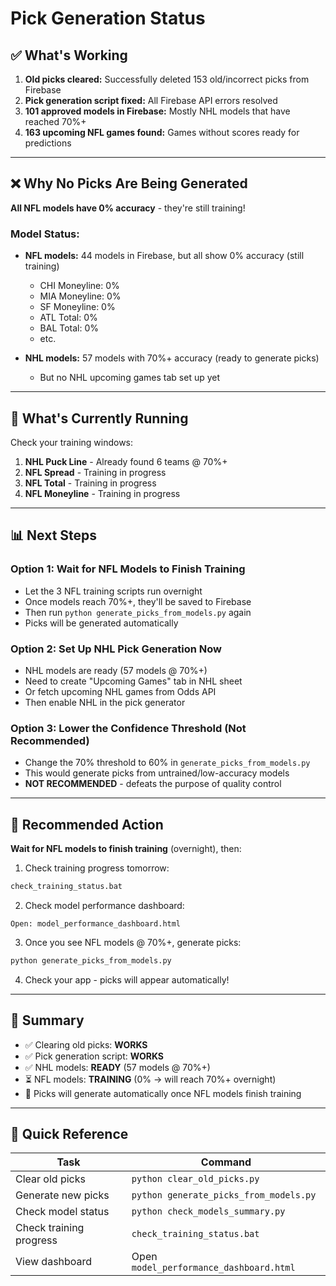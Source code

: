# Pick Generation Status

## ✅ What's Working

1. **Old picks cleared:** Successfully deleted 153 old/incorrect picks from Firebase
2. **Pick generation script fixed:** All Firebase API errors resolved
3. **101 approved models in Firebase:** Mostly NHL models that have reached 70%+
4. **163 upcoming NFL games found:** Games without scores ready for predictions

---

## ❌ Why No Picks Are Being Generated

**All NFL models have 0% accuracy** - they're still training!

### Model Status:
- **NFL models:** 44 models in Firebase, but all show 0% accuracy (still training)
  - CHI Moneyline: 0%
  - MIA Moneyline: 0%
  - SF Moneyline: 0%
  - ATL Total: 0%
  - BAL Total: 0%
  - etc.

- **NHL models:** 57 models with 70%+ accuracy (ready to generate picks)
  - But no NHL upcoming games tab set up yet

---

## 🔄 What's Currently Running

Check your training windows:
1. **NHL Puck Line** - Already found 6 teams @ 70%+
2. **NFL Spread** - Training in progress
3. **NFL Total** - Training in progress  
4. **NFL Moneyline** - Training in progress

---

## 📊 Next Steps

### Option 1: Wait for NFL Models to Finish Training
- Let the 3 NFL training scripts run overnight
- Once models reach 70%+, they'll be saved to Firebase
- Then run `python generate_picks_from_models.py` again
- Picks will be generated automatically

### Option 2: Set Up NHL Pick Generation Now
- NHL models are ready (57 models @ 70%+)
- Need to create "Upcoming Games" tab in NHL sheet
- Or fetch upcoming NHL games from Odds API
- Then enable NHL in the pick generator

### Option 3: Lower the Confidence Threshold (Not Recommended)
- Change the 70% threshold to 60% in `generate_picks_from_models.py`
- This would generate picks from untrained/low-accuracy models
- **NOT RECOMMENDED** - defeats the purpose of quality control

---

## 🎯 Recommended Action

**Wait for NFL models to finish training** (overnight), then:

1. Check training progress tomorrow:
```bash
check_training_status.bat
```

2. Check model performance dashboard:
```
Open: model_performance_dashboard.html
```

3. Once you see NFL models @ 70%+, generate picks:
```bash
python generate_picks_from_models.py
```

4. Check your app - picks will appear automatically!

---

## 📝 Summary

- ✅ Clearing old picks: **WORKS**
- ✅ Pick generation script: **WORKS**
- ✅ NHL models: **READY** (57 models @ 70%+)
- ⏳ NFL models: **TRAINING** (0% → will reach 70%+ overnight)
- 🎯 Picks will generate automatically once NFL models finish training

---

## 🔧 Quick Reference

| Task | Command |
|------|---------|
| Clear old picks | `python clear_old_picks.py` |
| Generate new picks | `python generate_picks_from_models.py` |
| Check model status | `python check_models_summary.py` |
| Check training progress | `check_training_status.bat` |
| View dashboard | Open `model_performance_dashboard.html` |

